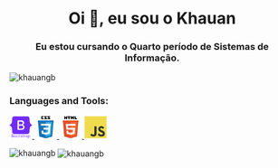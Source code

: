 <h1 align="center">Oi 👋, eu sou o Khauan</h1>
<h3 align="center">Eu estou cursando o Quarto período de Sistemas de Informação.</h3>

<p align="left"> <img src="https://komarev.com/ghpvc/?username=khauangb&label=Profile%20views&color=0e75b6&style=flat" alt="khauangb" /> </p>


<h3 align="left">Languages and Tools:</h3>
<p align="left"> <a href="https://getbootstrap.com" target="_blank"> <img src="https://raw.githubusercontent.com/devicons/devicon/master/icons/bootstrap/bootstrap-plain-wordmark.svg" alt="bootstrap" width="40" height="40"/> </a> <a href="https://www.w3schools.com/css/" target="_blank"> <img src="https://raw.githubusercontent.com/devicons/devicon/master/icons/css3/css3-original-wordmark.svg" alt="css3" width="40" height="40"/> </a> <a href="https://www.w3.org/html/" target="_blank"> <img src="https://raw.githubusercontent.com/devicons/devicon/master/icons/html5/html5-original-wordmark.svg" alt="html5" width="40" height="40"/> </a> <a href="https://developer.mozilla.org/en-US/docs/Web/JavaScript" target="_blank"> <img src="https://raw.githubusercontent.com/devicons/devicon/master/icons/javascript/javascript-original.svg" alt="javascript" width="40" height="40"/> </a> </p>

<p><img align="left" src="https://github-readme-stats.vercel.app/api/top-langs?username=khauangb&show_icons=true&locale=en&layout=compact" alt="khauangb" /></p>

<p>&nbsp;<img align="center" src="https://github-readme-stats.vercel.app/api?username=khauangb&show_icons=true&locale=en" alt="khauangb" /></p>

